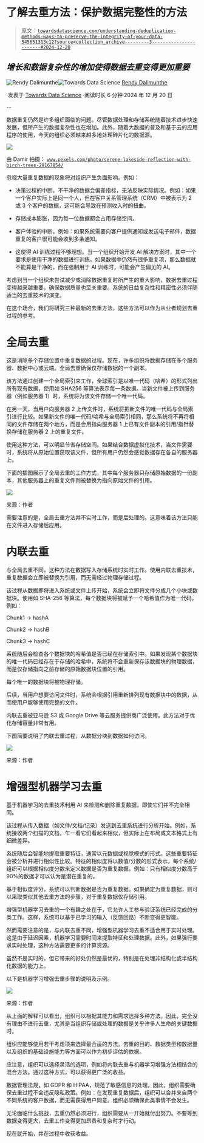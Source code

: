 # 了解去重方法：保护数据完整性的方法

> 原文：[`towardsdatascience.com/understanding-deduplication-methods-ways-to-preserve-the-integrity-of-your-data-545651313c12?source=collection_archive---------3-----------------------#2024-12-20`](https://towardsdatascience.com/understanding-deduplication-methods-ways-to-preserve-the-integrity-of-your-data-545651313c12?source=collection_archive---------3-----------------------#2024-12-20)

## *增长和数据复杂性的增加使得数据去重变得更加重要*

[](https://medium.com/@rendysatriadalimunthe?source=post_page---byline--545651313c12--------------------------------)![Rendy Dalimunthe](https://medium.com/@rendysatriadalimunthe?source=post_page---byline--545651313c12--------------------------------)[](https://towardsdatascience.com/?source=post_page---byline--545651313c12--------------------------------)![Towards Data Science](https://towardsdatascience.com/?source=post_page---byline--545651313c12--------------------------------) [Rendy Dalimunthe](https://medium.com/@rendysatriadalimunthe?source=post_page---byline--545651313c12--------------------------------)

·发表于 [Towards Data Science](https://towardsdatascience.com/?source=post_page---byline--545651313c12--------------------------------) ·阅读时长 6 分钟·2024 年 12 月 20 日

--

数据重复仍然是许多组织面临的问题。尽管数据处理和存储系统随着技术进步快速发展，但所产生的数据复杂性也在增加。此外，随着大数据的普及和基于云的应用程序的使用，今天的组织必须越来越多地处理碎片化的数据源。

![](img/4f51c3e5611e9f4e0163f4f378461105.png)

由 Damir 拍摄： [`www.pexels.com/photo/serene-lakeside-reflection-with-birch-trees-29167854/`](https://www.pexels.com/photo/serene-lakeside-reflection-with-birch-trees-29167854/)

忽视大量重复数据的现象将对组织产生负面影响。例如：

+   决策过程的中断。不干净的数据会偏差指标，无法反映实际情况。例如：如果一个客户实际上是同一个人，但在客户关系管理系统（CRM）中被表示为 2 或 3 个客户的数据，这可能会导致在预测收入时的扭曲。

+   存储成本膨胀，因为每一位数据都会占用存储空间。

+   客户体验的中断。例如：如果系统需要向客户提供通知或发送电子邮件，数据重复的客户很可能会收到多条通知。

+   这使得 AI 训练过程不够理想。当一个组织开始开发 AI 解决方案时，其中一个要求是使用干净的数据进行训练。如果数据中仍然有很多重复项，那么数据就不能算是干净的，而在强制用于 AI 训练时，可能会产生偏见的 AI。

考虑到当一个组织未尝试减少或消除数据重复时所产生的重大影响，数据去重过程变得越来越重要。确保数据质量也至关重要。系统的日益复杂性和精密性必须伴随适当的去重技术的演变。

在这个场合，我们将研究三种最新的去重方法，这些方法可以作为从业者规划去重过程的参考。

# **全局去重**

这是消除多个存储位置中重复数据的过程。现在，许多组织将数据存储在多个服务器、数据中心或云端。全局去重确保仅存储数据的一个副本。

该方法通过创建一个全局索引来工作，全球索引是以唯一代码（哈希）的形式列出所有现有数据，使用如 SHA256 等算法表示每一条数据。当新文件被上传到服务器（例如服务器 1）时，系统将为该文件存储一个唯一代码。

在另一天，当用户向服务器 2 上传文件时，系统将把新文件的唯一代码与全局索引进行比较。如果新文件的唯一代码/哈希与全局索引相同，那么系统将不再将相同的文件存储在两个地方，而是会用指向服务器 1 上已有文件副本的引用/指针替换存储在服务器 2 上的重复文件。

使用这种方法，可以明显节省存储空间。如果结合数据虚拟化技术，当文件需要时，系统将从原始位置获取该文件，但所有用户仍然会感觉数据存在各自的服务器上。

下面的插图展示了全局去重的工作方式，其中每个服务器只存储原始数据的一份副本，其他服务器上的重复文件则被替换为指向原始文件的引用。

![](img/3f4e9488dfd094fa8ae70dfc88dab168.png)

来源：作者

需要注意的是，全局去重方法并不实时工作，而是后处理的。这意味着该方法只能在文件进入存储后应用。

# **内联去重**

与全局去重不同，这种方法在数据写入存储系统时实时工作。使用内联去重技术，重复数据会立即被替换为引用，而无需经过物理存储过程。

该过程从数据即将进入系统或文件上传开始，系统会立即将文件分成几个小块或数据块。使用如 SHA-256 等算法，每个数据块将被赋予一个哈希值作为唯一代码。例如：

Chunk1 -> hashA

Chunk2 -> hashB

Chunk3 -> hashC

系统随后会检查各个数据块的哈希值是否已经在存储索引中。如果发现某个数据块的唯一代码已经存在于存储的哈希中，系统将不会重新保存该数据块的物理数据，而是仅存储指向之前存储的原始数据块位置的引用。

每个唯一的数据块将被物理存储。

后续，当用户想要访问文件时，系统会根据引用重新排列现有数据块中的数据，从而使用户能够使用完整的文件。

内联去重被亚马逊 S3 或 Google Drive 等云服务提供商广泛使用。此方法对于优化存储容量非常有用。

下图简要说明了内联去重过程，从数据分块到数据如何访问。

![](img/f2b7a8e0350a52dae6c633320882d999.png)

来源：作者

# **增强型机器学习去重**

基于机器学习的去重技术利用 AI 来检测和删除重复数据，即使它们并不完全相同。

该过程从传入数据（如文件/文档/记录）发送到去重系统进行分析开始。例如，系统接收两个扫描的文档，乍一看它们看起来相似，但实际上在布局或文本格式上有细微差异。

系统随后会智能地提取重要特征，通常以元数据或视觉模式的形式。这些重要特征会被分析并进行相似性比较。特征的相似度将以数值/分数的形式表示。每个系统/组织可以根据相似度分数来定义数据是否为重复数据。例如：只有相似度分数高于 90%的数据才可以认为是潜在重复的。

基于相似度评分，系统可以判断数据是否为重复数据。如果确定为重复数据，则可以采取类似其他去重方法的步骤，对于重复数据仅存储引用。

增强型机器学习去重的一个有趣之处在于，它允许人工参与验证系统已经完成的分类工作。这样，系统可以基于已学习的输入（反馈回路）不断变得更智能。

然而需要注意的是，与内联去重不同，增强型机器学习去重不适合用于实时处理。这是由于延迟因素，机器学习需要时间来提取特征和处理数据。此外，如果强行要求实时处理，这种方法需要更多的计算资源。

虽然不是实时的，但它带来的好处仍然是最优的，特别是在处理非结构化或半结构化数据的能力上。

以下是机器学习增强去重步骤的说明及示例。

![](img/9cee97d18c47fd9ff775e81a9583af79.png)

来源：作者

从上面的解释可以看出，组织可以根据其能力和需求选择多种方法。因此，完全没有理由不进行去重，尤其是当组织存储或处理的数据是关乎许多人生命的关键数据时。

组织应能够使用若干考虑项来选择最合适的方法。去重的目的、数据类型和数据量以及组织的基础设施能力等方面可以作为初步评估的依据。

应注意，组织可以选择灵活的选项，例如将内联去重与机器学习增强方法相结合的混合方法。通过这种方式，可以获得更广泛的收益。

数据管理法规，如 GDPR 和 HIPAA，规范了敏感信息的处理。因此，组织需要确保去重过程不会违反隐私政策。例如：在发现重复数据后，组织可以合并来自两个不同系统的客户数据，而无需获得用户同意。组织必须确保此类事情不会发生。

无论面临什么挑战，去重仍然必须进行，组织需要从一开始就付出努力。不要等到数据变得更大，去重工作变得更加昂贵和复杂时才行动。

现在就开始，并在过程中收获收益。
